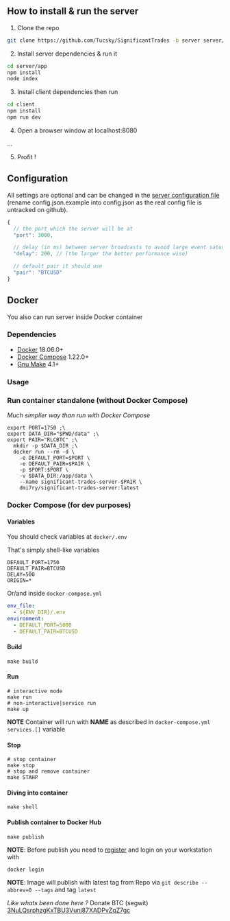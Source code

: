 

## How to install & run the server
1. Clone the repo

```bash
git clone https://github.com/Tucsky/SignificantTrades -b server server/
```

2. Install server dependencies & run it

```bash
cd server/app
npm install
node index
```

3. Install client dependencies then run

```bash
cd client
npm install
npm run dev
```

4. Open a browser window at localhost:8080

...

5. Profit !

## Configuration

All settings are optional and can be changed in the [server configuration file](server/config.json.example) (rename config.json.example into config.json as the real config file is untracked on github).

```js
{
  // the port which the server will be at
  "port": 3000,

  // delay (in ms) between server broadcasts to avoid large event saturation
  "delay": 200, // (the larger the better performance wise)

  // default pair it should use
  "pair": "BTCUSD"
}
```

## Docker

You also can run server inside Docker container

### Dependencies
- [Docker](https://docs.docker.com/install/) 18.06.0+
- [Docker Compose](https://docs.docker.com/compose/install/) 1.22.0+
- [Gnu Make](https://www.gnu.org/software/make/) 4.1+

### Usage

### Run container standalone (without Docker Compose)
*Much simplier way than run with Docker Compose*
```shell
export PORT=1750 ;\
export DATA_DIR="$PWD/data" ;\
export PAIR="RLCBTC" ;\
  mkdir -p $DATA_DIR ;\
  docker run --rm -d \
    -e DEFAULT_PORT=$PORT \
    -e DEFAULT_PAIR=$PAIR \
    -p $PORT:$PORT \
    -v $DATA_DIR:/app/data \
    --name significant-trades-server-$PAIR \
    dmi7ry/significant-trades-server:latest
```

### Docker Compose (for dev purposes)

#### Variables
You should check variables at `docker/.env`

That's simply shell-like variables
```shell
DEFAULT_PORT=1750
DEFAULT_PAIR=BTCUSD
DELAY=500
ORIGIN=*
```
Or/and inside `docker-compose.yml`
```yaml
env_file:
  - ${ENV_DIR}/.env
environment:
  - DEFAULT_PORT=5000
  - DEFAULT_PAIR=BTCUSD
```

#### Build
```shell
make build
```

#### Run
```shell
# interactive mode
make run
# non-interactive|service run
make up
```
**NOTE** Container will run with **NAME** as described in `docker-compose.yml` `services.[]` variable

#### Stop
```shell
# stop container
make stop
# stop and remove container
make STAHP
```

#### Diving into container
```shell
make shell
```

#### Publish container to Docker Hub
```shell
make publish
```
**NOTE**: Before publish you need to [register](https://hub.docker.com) and login on your workstation with
```shell
docker login
```
**NOTE**: Image will publish with latest tag from Repo via `git describe --abbrev=0 --tags` and tag `latest`

*Like whats been done here ?* Donate BTC (segwit)<br>
[3NuLQsrphzgKxTBU3Vunj87XADPvZqZ7gc](bitcoin:3NuLQsrphzgKxTBU3Vunj87XADPvZqZ7gc)

